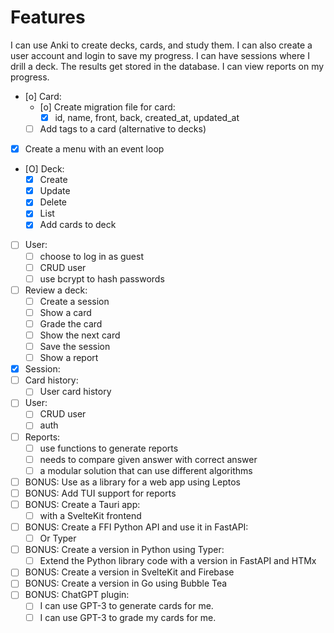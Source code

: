 # Features
I can use Anki to create decks, cards, and study them. I can also create a user account and login to save my progress.
I can have sessions where I drill a deck. The results get stored in the database. I can view reports on my progress.
- [o] Card:
    - [o] Create migration file for card:
        - [X] id, name, front, back, created_at, updated_at
    - [ ] Add tags to a card (alternative to decks)
- [X] Create a menu with an event loop
- [O] Deck:
    - [X] Create
    - [X] Update
    - [X] Delete
    - [X] List
    - [X] Add cards to deck
- [ ] User:
    - [ ] choose to log in as guest
    - [ ] CRUD user
    - [ ] use bcrypt to hash passwords
- [ ] Review a deck:
    - [ ] Create a session
    - [ ] Show a card
    - [ ] Grade the card
    - [ ] Show the next card
    - [ ] Save the session
    - [ ] Show a report
- [X] Session:
- [ ] Card history:
    - [ ] User card history
- [ ] User:
    - [ ] CRUD user
    - [ ] auth
- [ ] Reports:
    - [ ] use functions to generate reports
    - [ ] needs to compare given answer with correct answer
    - [ ] a modular solution that can use different algorithms

- [ ] BONUS: Use as a library for a web app using Leptos
- [ ] BONUS: Add TUI support for reports
- [ ] BONUS: Create a Tauri app:
    - [ ] with a SvelteKit frontend
- [ ] BONUS: Create a FFI Python API and use it in FastAPI:
    - [ ] Or Typer
- [ ] BONUS: Create a version in Python using Typer:
    - [ ] Extend the Python library code with a version in FastAPI and HTMx
- [ ] BONUS: Create a version in SvelteKit and Firebase
- [ ] BONUS: Create a version in Go using Bubble Tea
- [ ] BONUS: ChatGPT plugin:
    - [ ] I can use GPT-3 to generate cards for me.
    - [ ] I can use GPT-3 to grade my cards for me.
